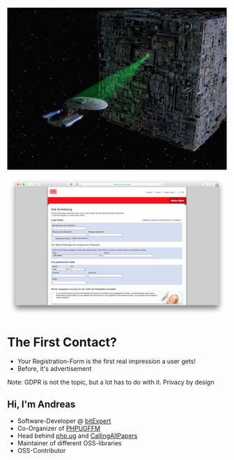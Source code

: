 ![The first contact?](../resources/borg.jpg)



![The first contact!](../resources/first_contact.png)



# The First Contact?

* <!-- .element: class="fragment" -->Your Registration-Form is the first real impression a user gets!
* <!-- .element: class="fragment" -->Before, it's advertisement

Note: GDPR is not the topic, but a lot has to do with it. Privacy by design



## Hi, I'm Andreas

* Software-Developer @ [bitExpert](https://bitExpert.de)
* Co-Organizer of [PHPUGFFM](http://phpugffm.de)
* Head behind [php.ug](https://php.ug) and [CallingAllPapers](https://callingallpapers.com)
* Maintainer of different OSS-libraries
* OSS-Contributor

